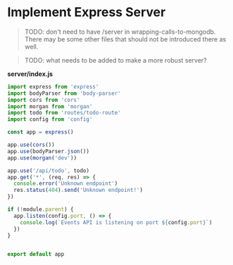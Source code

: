 # Implement Express Server


> TODO: don't need to have /server in wrapping-calls-to-mongodb. There may be some other files that should not be introduced there as well.

> TODO: what needs to be added to make a more robust server?

**server/index.js**
```js
import express from 'express'
import bodyParser from 'body-parser'
import cors from 'cors'
import morgan from 'morgan'
import todo from 'routes/todo-route'
import config from 'config'

const app = express()

app.use(cors())
app.use(bodyParser.json())
app.use(morgan('dev'))

app.use('/api/todo', todo)
app.get('*', (req, res) => {
  console.error('Unknown endpoint')
  res.status(404).send('Unknown endpoint!')
})

if (!module.parent) {
  app.listen(config.port, () => {
    console.log(`Events API is listening on port ${config.port}`)
  })
}


export default app

```